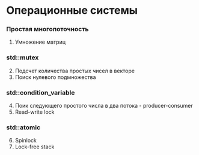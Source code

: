 # Операционные системы
### Простая многопоточность
1. Умножение матриц
### std::mutex
2. Подсчет количества простых чисел в векторе
3. Поиск нулевого подмножества
### std::condition_variable
4. Поик следующего простого числа в два потока - producer-consumer
5. Read-write lock
### std::atomic
6. Spinlock
7. Lock-free stack
